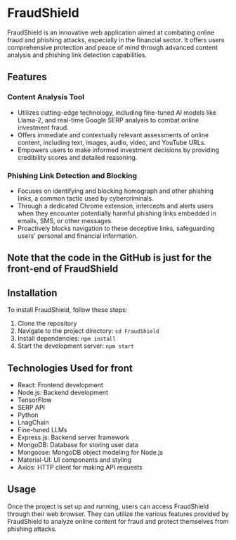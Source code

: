 # FraudShield

FraudShield is an innovative web application aimed at combating online fraud and phishing attacks, especially in the financial sector. It offers users comprehensive protection and peace of mind through advanced content analysis and phishing link detection capabilities.

## Features

### Content Analysis Tool
- Utilizes cutting-edge technology, including fine-tuned AI models like Llama-2, and real-time Google SERP analysis to combat online investment fraud.
- Offers immediate and contextually relevant assessments of online content, including text, images, audio, video, and YouTube URLs.
- Empowers users to make informed investment decisions by providing credibility scores and detailed reasoning.

### Phishing Link Detection and Blocking
- Focuses on identifying and blocking homograph and other phishing links, a common tactic used by cybercriminals.
- Through a dedicated Chrome extension, intercepts and alerts users when they encounter potentially harmful phishing links embedded in emails, SMS, or other messages.
- Proactively blocks navigation to these deceptive links, safeguarding users' personal and financial information.

## Note that the code in the GitHub is just for the front-end of FraudShield
## Installation

To install FraudShield, follow these steps:

1. Clone the repository
2. Navigate to the project directory: `cd FraudShield`
3. Install dependencies: `npm install`
4. Start the development server: `npm start`

## Technologies Used for front

- React: Frontend development
- Node.js: Backend development
- TensorFlow
- SERP API
- Python
- LnagChain
- Fine-tuned LLMs
- Express.js: Backend server framework
- MongoDB: Database for storing user data
- Mongoose: MongoDB object modeling for Node.js
- Material-UI: UI components and styling
- Axios: HTTP client for making API requests

## Usage

Once the project is set up and running, users can access FraudShield through their web browser. They can utilize the various features provided by FraudShield to analyze online content for fraud and protect themselves from phishing attacks.


